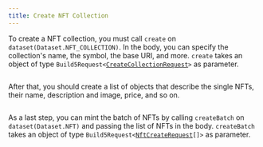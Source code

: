 ```yaml
---
title: Create NFT Collection
---
```


To create a NFT collection, you must call `create` on `dataset(Dataset.NFT_COLLECTION)`. In the body, you can specify the collection's name, the symbol, the base URI, and more.
`create` takes an object of type `Build5Request<`[`CreateCollectionRequest`](../../../search-post/interfaces/CreateCollectionRequest.md)`>` as parameter.

```tsx file=../../../../../packages/sdk/examples/create_nft_collection.ts#L19-L44
```

After that, you should create a list of objects that describe the single NFTs, their name, description and image, price, and so on.

```tsx file=../../../../../packages/sdk/examples/create_nft_collection.ts#L49-L65
```

As a last step, you can mint the batch of NFTs by calling `createBatch` on `dataset(Dataset.NFT)` and passing the list of NFTs in the body.
`createBatch` takes an object of type `Build5Request<`[`NftCreateRequest`](../../../search-post/interfaces/NftCreateRequest.md)`[]>` as parameter.

```tsx file=../../../../../packages/sdk/examples/create_nft_collection.ts#L67-L78
```
